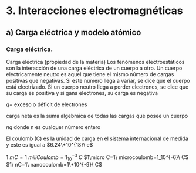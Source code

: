 # 3. Interacciones electromagnéticas

## a) Carga eléctrica y modelo atómico

### Carga eléctrica.

Carga eléctrica (propiedad de la materia) Los fenómenos electroestáticos son la interacción de una carga eléctrica de un cuerpo a otro. Un cuerpo electricamente neutro es aquel que tiene el mismo número de cargas positivas que negativas. Si este número llega a variar, se dice que el cuerpo está electrizado. Si un cuerpo neutro llega a perder electrones, se dice que su carga es positiva y si gana electrones, su carga es negativa

$q=$ exceso o déficit de electrones

carga neta es la suma algebraica de todas las cargas que posee un cuerpo

$nq$ donde n es cualquer número entero

El coulomb (C) es la unidad de carga en el sistema internacional de medida y este es igual a $6.24\*10^{18}\ e$

$1\ mC=1\ miliCoulomb=1_10^{-3}\ C$ $1\micro C=1\ microcoulomb=1_10^{-6}\ C$ $1\ nC=1\ nanocoulomb=1\*10^{-9}\ C$
